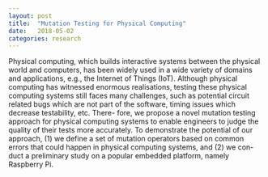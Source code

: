 ```yaml
---
layout: post
title:  "Mutation Testing for Physical Computing"
date:   2018-05-02
categories: research
---
```


Physical computing, which builds interactive systems between the physical world and computers, has been widely used in a wide variety of domains and applications, e.g., the Internet of Things (IoT). Although physical computing has witnessed enormous realisations, testing these physical computing systems still faces many challenges, such as potential circuit related bugs which are not part of the software, timing issues which decrease testability, etc. There- fore, we propose a novel mutation testing approach for physical computing systems to enable engineers to judge the quality of their tests more accurately. To demonstrate the potential of our approach, (1) we define a set of mutation operators based on common errors that could happen in physical computing systems, and (2) we con- duct a preliminary study on a popular embedded platform, namely Raspberry Pi.

